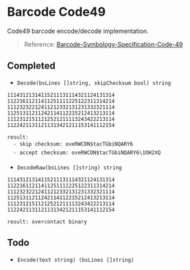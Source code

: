 # Barcode Code49

Code49 barcode encode/decode implementation.

> Reference: [Barcode-Symbology-Specification-Code-49](https://www.expresscorp.com/wp-content/uploads/2023/02/USS-49.pdf)

## Completed

* `Decode(bsLines []string, skipChecksum bool) string`

```text
11143121314115211131114321124131314
11221611211411251111225122311314214
11123232212411212332131231332321114
11251311211242114112215212413213114
11123121511212521211113243422213114
11224211311211313421211153141112154
```

```text
result: 
  - skip checksum: oveRWCON$tacTGbiNQARY6
  - accept checksum: oveRWCON$tacTGbiNQARY6\1OH2XQ
```

* `DecodeRaw(bsLines []string) string`

```text
11143121314115211131114321124131314
11221611211411251111225122311314214
11123232212411212332131231332321114
11251311211242114112215212413213114
11123121511212521211113243422213114
11224211311211313421211153141112154
```

```text
result: overcontact binary
```

## Todo

* `Encode(text string) (bsLines []string)`
